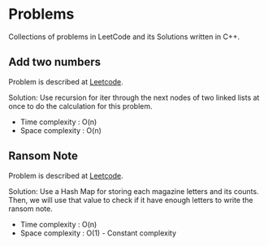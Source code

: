 # Problems

Collections of problems in LeetCode and its Solutions written in C++.

## Add two numbers

Problem is described at
[Leetcode](https://leetcode.com/problems/add-two-numbers/ "Go to web").

Solution: Use recursion for iter through the next nodes of two linked lists at
once to do the calculation for this problem.

 - Time complexity  : O(n)
 - Space complexity : O(n)

## Ransom Note

Problem is described at [Leetcode](https://leetcode.com/problems/ransom-note/
"Go to web").

Solution: Use a Hash Map for storing each magazine letters and its counts. Then,
we will use that value to check if it have enough letters to write the ransom
note.

 - Time complexity  : O(n)
 - Space complexity : O(1) - Constant complexity
